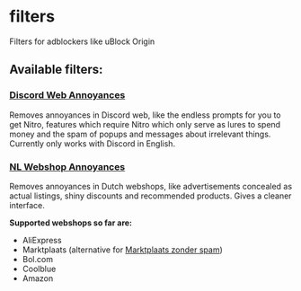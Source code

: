 # filters
Filters for adblockers like uBlock Origin

## Available filters:

### [Discord Web Annoyances](https://raw.githubusercontent.com/wilkebouwer/filters/main/discord-web-annoyances)

Removes annoyances in Discord web, like the endless prompts for you to get Nitro, features which require Nitro which only serve as lures to spend money and the spam of popups and messages about irrelevant things. Currently only works with Discord in English.

### [NL Webshop Annoyances](https://raw.githubusercontent.com/wilkebouwer/filters/main/nl-webshop-annoyances)

Removes annoyances in Dutch webshops, like advertisements concealed as actual listings, shiny discounts and recommended products. Gives a cleaner interface.

**Supported webshops so far are:**

- AliExpress
- Marktplaats (alternative for [Marktplaats zonder spam](https://addons.mozilla.org/en-US/firefox/addon/marktplaats-zonder-spam/))
- Bol.com
- Coolblue
- Amazon
